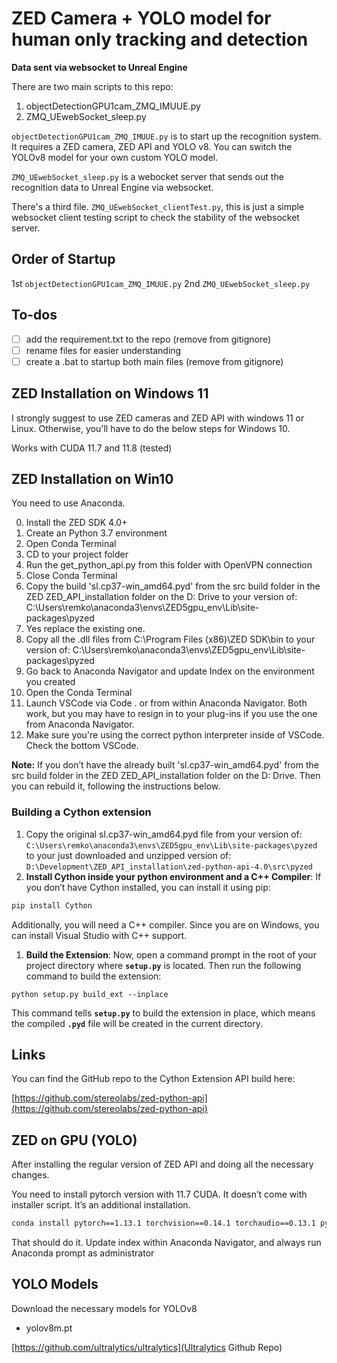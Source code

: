 # ZED Camera + YOLO model for human only tracking and detection
**Data sent via websocket to Unreal Engine**

There are two main scripts to this repo:
1. objectDetectionGPU1cam_ZMQ_IMUUE.py
2. ZMQ_UEwebSocket_sleep.py

`objectDetectionGPU1cam_ZMQ_IMUUE.py` is to start up the recognition system. It requires a ZED camera, ZED API and YOLO v8. You can switch the YOLOv8 model for your own custom YOLO model.

`ZMQ_UEwebSocket_sleep.py` is a webocket server that sends out the recognition data to Unreal Engine via websocket.

There's a third file. `ZMQ_UEwebSocket_clientTest.py`, this is just a simple websocket client testing script to check the stability of the websocket server.


## Order of Startup

1st `objectDetectionGPU1cam_ZMQ_IMUUE.py`
2nd `ZMQ_UEwebSocket_sleep.py`

## To-dos
- [ ] add the requirement.txt to the repo (remove from gitignore)
- [ ] rename files for easier understanding
- [ ] create a .bat to startup both main files (remove from gitignore)

## ZED Installation on Windows 11

I strongly suggest to use ZED cameras and ZED API with windows 11 or Linux. Otherwise, you'll have to do the below steps for Windows 10.

Works with CUDA 11.7 and 11.8 (tested)

## ZED Installation on Win10

You need to use Anaconda.

0. Install the ZED SDK 4.0+
1. Create an Python 3.7 environment
2. Open Conda Terminal
3. CD to your project folder
4. Run the get_python_api.py from this folder with OpenVPN connection
5. Close Conda Terminal
6. Copy the build 'sl.cp37-win_amd64.pyd' from the src build folder in the ZED ZED_API_installation folder on the D: Drive to your version of:
C:\Users\remko\anaconda3\envs\ZED5gpu_env\Lib\site-packages\pyzed
7. Yes replace the existing one.
8. Copy all the .dll files from C:\Program Files (x86)\ZED SDK\bin to your version of:
C:\Users\remko\anaconda3\envs\ZED5gpu_env\Lib\site-packages\pyzed
9. Go back to Anaconda Navigator and update Index on the environment you created
10. Open the Conda Terminal
11. Launch VSCode via Code . or from within Anaconda Navigator. Both work, but you may have to resign in to your plug-ins if you use the one from Anaconda Navigator.
12. Make sure you're using the correct python interpreter inside of VSCode. Check the bottom VSCode.

**Note:** If you don’t have the already built 'sl.cp37-win_amd64.pyd' from the src build folder in the ZED ZED_API_installation folder on the D: Drive. Then you can rebuild it, following the instructions below.

### Building a Cython extension

1. Copy the original sl.cp37-win_amd64.pyd file from your version of:
`C:\Users\remko\anaconda3\envs\ZED5gpu_env\Lib\site-packages\pyzed` to your just downloaded and unzipped version of:
`D:\Development\ZED_API_installation\zed-python-api-4.0\src\pyzed` 
2. **Install Cython inside your python environment and a C++ Compiler**: If you don’t have Cython installed, you can install it using pip:

```bash
pip install Cython
```

Additionally, you will need a C++ compiler. Since you are on Windows, you can install Visual Studio with C++ support.

1. **Build the Extension**: Now, open a command prompt in the root of your project directory where **`setup.py`** is located. Then run the following command to build the extension:

```
python setup.py build_ext --inplace
```

This command tells **`setup.py`** to build the extension in place, which means the compiled **`.pyd`** file will be created in the current directory.

## Links

You can find the GitHub repo to the Cython Extension API build here:

[https://github.com/stereolabs/zed-python-api](https://github.com/stereolabs/zed-python-api)

## ZED on GPU (YOLO)
After installing the regular version of ZED API and doing all the  necessary changes.

You need to install pytorch version with 11.7 CUDA. It doesn’t come with installer script. It’s an additional installation.

```bash
conda install pytorch==1.13.1 torchvision==0.14.1 torchaudio==0.13.1 pytorch-cuda=11.7 -c pytorch -c nvidia
```

That should do it. Update index within Anaconda Navigator, and always run Anaconda prompt as administrator


## YOLO Models

Download the necessary models for YOLOv8
- yolov8m.pt

[https://github.com/ultralytics/ultralytics](Ultralytics Github Repo)

